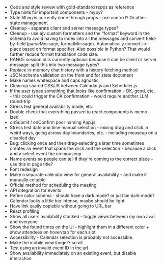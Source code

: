 * Code and style review with gold-standard repos as reference
* Type hints for important components - mypy?
* State lifting is currently done through props - use context? Or other state management
* Cleanup - separate client and server message types?
* Cleanup - use ajv custom formatters and the “format” keyword in the schema to avoid having to index into all the messages and convert field-by-field (parseMessage, formatMessage). Automatically convert-in-place based on format specifier. Also possible in Python? That would further reduce format translation code size.
* RANGE session id is currently optional because it can be client or server message: split this into two message types?
* Replace in-memory chat history with a history fetching method
* JSON schema validation on the front end for state document
* Make names whitespace and caps agnostic
* Clean up shared CSS/JS between Calendar.js and Scheduler.js
* If the user types something that looks like confirmation - OK, good, etc. - this could trigger the OK confirmation - would require another LLM round-trip
* Stress test general availability mode, etc.
* Double check that everything passed to react components is memo-ized
* onSubmit / onConfirm poor naming App.js
* Stress test date and time manual selection - mixing drag and click in weird ways, going across day boundaries, etc. - including mouseup on a disabled day
* Bug: clicking once and then drag-selecting a later time sometimes creates an event that spans the click and the selection - because a click and a select event fire on mouseup
* Name events so people can tell if they're coming to the correct place - use this in page title?
* Font redesign
* Make a separate calendar view for general availability - and make it manually editable
* Official method for scheduling the meeting
* API integration for events
* Refine color schema - should have a dark mode? or just be dark mode? Calendar looks a little too intense, maybe should be light
* Have link easily copiable without going to URL bar
* React profiling
* Show all users availability stacked - toggle views between my own avail and everyone
* Show the found times on the UI - highlight them in a different color + show attendees on hover/tap for each slot
* Accessibility - Calendar selection is probably not accessible.
* Make the mobile view longer? scroll
* Test using an invalid event ID in the url
* Show availability immediately on an existing event, but disable interaction